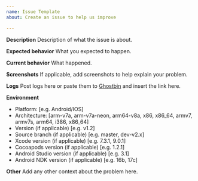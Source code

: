 ```yaml
---
name: Issue Template
about: Create an issue to help us improve

---
```


**Description**
Description of what the issue is about.

**Expected behavior**
What you expected to happen.

**Current behavior**
What happened.

**Screenshots**
If applicable, add screenshots to help explain your problem.

**Logs**
Post logs here or paste them to [Ghostbin](https://ghostbin.co) and insert the link here.

**Environment**
 - Platform: [e.g. Android/IOS]
 - Architecture: [arm-v7a, arm-v7a-neon, arm64-v8a, x86, x86_64, armv7, armv7s, arm64, i386, x86_64]
 - Version (if applicable) [e.g. v1.2]
 - Source branch (if applicable) [e.g. master, dev-v2.x]
 - Xcode version (if applicable) [e.g. 7.3.1, 9.0.1]
 - Cocoapods version (if applicable) [e.g. 1.2.1]
 - Android Studio version (if applicable) [e.g. 3.1]
 - Android NDK version (if applicable) [e.g. 16b, 17c]

**Other**
Add any other context about the problem here.
